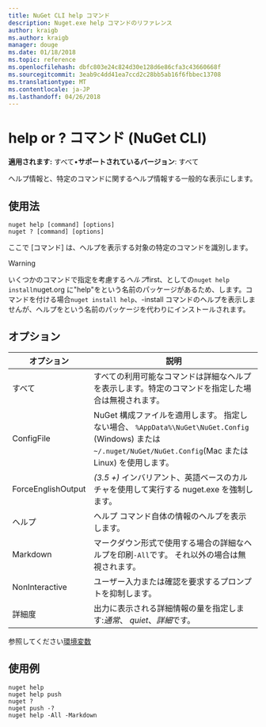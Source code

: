 ```yaml
---
title: NuGet CLI help コマンド
description: Nuget.exe help コマンドのリファレンス
author: kraigb
ms.author: kraigb
manager: douge
ms.date: 01/18/2018
ms.topic: reference
ms.openlocfilehash: dbfc803e24c824d30e128d6e86cfa3c43660668f
ms.sourcegitcommit: 3eab9c4dd41ea7ccd2c28bb5ab16f6fbbec13708
ms.translationtype: MT
ms.contentlocale: ja-JP
ms.lasthandoff: 04/26/2018
---
```

# <a name="help-or--command-nuget-cli"></a>help or ? コマンド (NuGet CLI)

**適用されます:** すべて&bullet;**サポートされているバージョン**: すべて

ヘルプ情報と、特定のコマンドに関するヘルプ情報する一般的な表示にします。

## <a name="usage"></a>使用法

```cli
nuget help [command] [options]
nuget ? [command] [options]
```

ここで [コマンド] は、ヘルプを表示する対象の特定のコマンドを識別します。

> [!Warning]
> いくつかのコマンドで指定を考慮する*ヘルプ*first、としての`nuget help install`nuget.org に"help"をという名前のパッケージがあるため、します。コマンドを付ける場合`nuget install help`、-install コマンドのヘルプを表示しませんが、ヘルプをという名前のパッケージを代わりにインストールされます。

## <a name="options"></a>オプション

| オプション | 説明 |
| --- | --- |
| すべて | すべての利用可能なコマンドは詳細なヘルプを表示します。特定のコマンドを指定した場合は無視されます。 |
| ConfigFile | NuGet 構成ファイルを適用します。 指定しない場合、 `%AppData%\NuGet\NuGet.Config` (Windows) または`~/.nuget/NuGet/NuGet.Config`(Mac または Linux) を使用します。|
| ForceEnglishOutput | *(3.5 +)* インバリアント、英語ベースのカルチャを使用して実行する nuget.exe を強制します。 |
| ヘルプ | ヘルプ コマンド自体の情報のヘルプを表示します。 |
| Markdown | マークダウン形式で使用する場合の詳細なヘルプを印刷`-All`です。 それ以外の場合は無視されます。 |
| NonInteractive | ユーザー入力または確認を要求するプロンプトを抑制します。 |
| 詳細度 | 出力に表示される詳細情報の量を指定します:*通常*、 *quiet*、*詳細*です。 |

参照してください[環境変数](cli-ref-environment-variables.md)

## <a name="examples"></a>使用例

```cli
nuget help
nuget help push
nuget ?
nuget push -?
nuget help -All -Markdown
```
